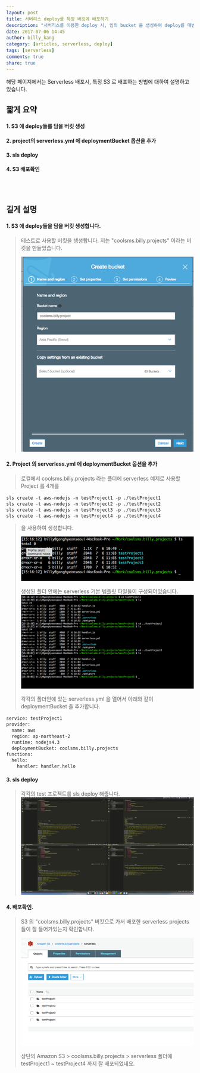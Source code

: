 ```yaml
---
layout: post
title: 서버리스 deploy를 특정 버킷에 배포하기 
description: "서버리스를 이용한 deploy 시, 임의 bucket 을 생성하여 deploy를 매번 하게 되면, 나중에 bucket 수에 제한에 문제가 됩니다."
date: 2017-07-06 14:45
author: billy_kang
category: [articles, serverless, deploy]
tags: [serverless]
comments: true
share: true
---
```


해당 페이지에서는 Serverless 배포시, 특정 S3 로 배포하는 방법에 대하여 설명하고 있습니다. 

## 짧게 요약
#### 1. S3 에 deploy들를 담을 버킷 생성
#### 2. project의 serverless.yml 에 deploymentBucket 옵션을 추가
#### 3. sls deploy
#### 4. S3 배포확인 
<br>
<br>

## 길게 설명

#### 1. S3 에 deploy들을 담을 버킷 생성합니다. 
>
>테스트로 사용할 버킷을 생성합니다. 저는 "coolsms.billy.projects" 이라는 버킷을 만들었습니다. 
>
>![S3버킷생성](/images/serverless_deploy/create_bucket.png "버킷생성")


#### 2. Project 의 serverless.yml 에 deploymentBucket 옵션을 추가
>
>로컬에서 coolsms.billy.projects 라는 폴더에 serverless 예제로 사용할 Project 를 4개를 
```
sls create -t aws-nodejs -n testProject1 -p ./testProject1
sls create -t aws-nodejs -n testProject2 -p ./testProject2
sls create -t aws-nodejs -n testProject3 -p ./testProject3
sls create -t aws-nodejs -n testProject4 -p ./testProject4
```
>을 사용하여 생성합니다.                                                  
>
>![serverless작업폴더생성](/images/serverless_deploy/create_projects.png "serverless작업폴더생성")
>
>생성된 폴더 안에는 serverless 기본 템플릿 파일들이 구성되어있습니다. 
>![serverless작업폴더생성](/images/serverless_deploy/ls_projects.png "serverless작업폴더생성")
>
>각각의 폴더안에 있는 serverless.yml 을 열어서 아래와 같이 deploymentBucket 을 추가합니다. 
```
service: testProject1
provider:
  name: aws
  region: ap-northeast-2
  runtime: nodejs4.3
  deploymentBucket: coolsms.billy.projects
functions:
  hello:
    handler: handler.hello
```

#### 3. sls deploy
>
>각각의 test 프로젝트를 sls deploy 해줍니다. 
![slsdeploy](/images/serverless_deploy/sls_deploy.png "sls_deploy")



#### 4. 배포확인.
>
>S3 의 "coolsms.billy.projects" 버킷으로 가서 배포한 serverless projects 들이 잘 들어가있는지 확인합니다. 
>
>![s3_deploy](/images/serverless_deploy/s3_deploy.png "s3_deploy")
>
>상단의 Amazon S3 > coolsms.billy.projects > serverless  폴더에 testProject1 ~ testProject4 까지 잘 배포되었네요. 